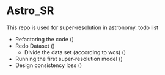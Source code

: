 # Astro_SR
This repo is used for super-resolution in astronomy.
todo list
- Refactoring the code ()
- Redo Dataset ()
  - Divide the data set (according to wcs) ()
- Running the first super-resolution model ()
- Design consistency loss ()

